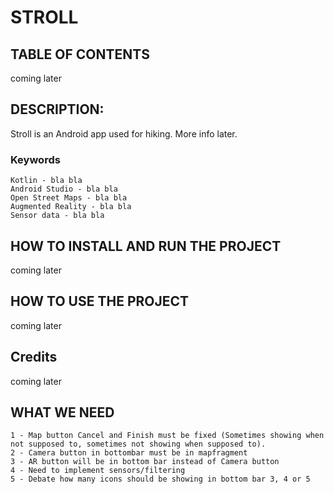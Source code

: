 # STROLL
                                          
## TABLE OF CONTENTS
coming later

## DESCRIPTION:
Stroll is an Android app used for hiking. More info later.

### Keywords
```
Kotlin - bla bla
Android Studio - bla bla
Open Street Maps - bla bla
Augmented Reality - bla bla
Sensor data - bla bla
```

## HOW TO INSTALL AND RUN THE PROJECT
coming later

## HOW TO USE THE PROJECT
coming later

## Credits
coming later

## WHAT WE NEED
```
1 - Map button Cancel and Finish must be fixed (Sometimes showing when not supposed to, sometimes not showing when supposed to).
2 - Camera button in bottombar must be in mapfragment
3 - AR button will be in bottom bar instead of Camera button
4 - Need to implement sensors/filtering
5 - Debate how many icons should be showing in bottom bar 3, 4 or 5
```
